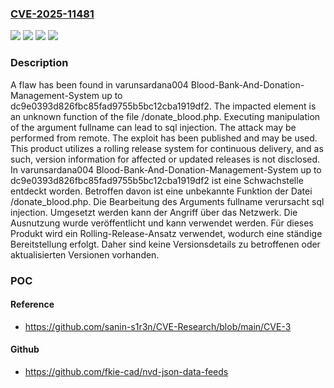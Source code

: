 ### [CVE-2025-11481](https://cve.mitre.org/cgi-bin/cvename.cgi?name=CVE-2025-11481)
![](https://img.shields.io/static/v1?label=Product&message=Blood-Bank-And-Donation-Management-System&color=blue)
![](https://img.shields.io/static/v1?label=Version&message=dc9e0393d826fbc85fad9755b5bc12cba1919df2%20&color=brightgreen)
![](https://img.shields.io/static/v1?label=Vulnerability&message=Injection&color=brightgreen)
![](https://img.shields.io/static/v1?label=Vulnerability&message=SQL%20Injection&color=brightgreen)

### Description

A flaw has been found in varunsardana004 Blood-Bank-And-Donation-Management-System up to dc9e0393d826fbc85fad9755b5bc12cba1919df2. The impacted element is an unknown function of the file /donate_blood.php. Executing manipulation of the argument fullname can lead to sql injection. The attack may be performed from remote. The exploit has been published and may be used. This product utilizes a rolling release system for continuous delivery, and as such, version information for affected or updated releases is not disclosed.
In varunsardana004 Blood-Bank-And-Donation-Management-System up to dc9e0393d826fbc85fad9755b5bc12cba1919df2 ist eine Schwachstelle entdeckt worden. Betroffen davon ist eine unbekannte Funktion der Datei /donate_blood.php. Die Bearbeitung des Arguments fullname verursacht sql injection. Umgesetzt werden kann der Angriff über das Netzwerk. Die Ausnutzung wurde veröffentlicht und kann verwendet werden. Für dieses Produkt wird ein Rolling-Release-Ansatz verwendet, wodurch eine ständige Bereitstellung erfolgt. Daher sind keine Versionsdetails zu betroffenen oder aktualisierten Versionen vorhanden.

### POC

#### Reference
- https://github.com/sanin-s1r3n/CVE-Research/blob/main/CVE-3

#### Github
- https://github.com/fkie-cad/nvd-json-data-feeds

